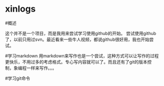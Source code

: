 xinlogs
=======

#概述

这个并不是一个项目，而是我用来尝试学习使用github的开始。
尝试使用github了，以前只用过svn。最近看来一些牛人视频，都说github很好用，我也开始尝试。

#学习markdown
用markdown来写作也是一个尝试，这种方式可以让写作的过程更快乐，不用过多的考虑格式。专心写内容就可以了。而且还有了git的版本控制，象编程一样来写作。。。

#学习git命令


